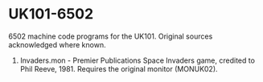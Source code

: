 # UK101-6502

6502 machine code programs for the UK101. Original sources acknowledged where known.

1. Invaders.mon - Premier Publications Space Invaders game, credited to Phil Reeve, 1981. Requires the original monitor (MONUK02).
